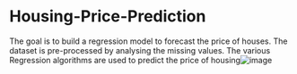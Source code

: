 # Housing-Price-Prediction


The goal is to build a regression model to forecast the price of houses. The dataset is pre-processed by analysing the missing values. The various Regression algorithms are used to predict the price of housing![image](https://user-images.githubusercontent.com/82746103/119929126-2b46ca00-bf3a-11eb-8310-0fe3d6568a77.png)
